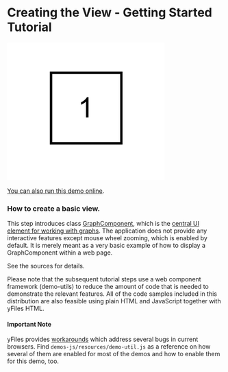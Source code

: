 # Creating the View - Getting Started Tutorial

<img src="../../resources/image/tutorial1step1.png" alt="demo-thumbnail" height="320"/>

[You can also run this demo online](https://live.yworks.com/demos/01-tutorial-getting-started/01-graphcomponent/index.html).

### How to create a basic view.

This step introduces class [GraphComponent](https://docs.yworks.com/yfileshtml/#/api/GraphComponent), which is the [central UI element for working with graphs](https://docs.yworks.com/yfileshtml/#/dguide/getting_started-application). The application does not provide any interactive features except mouse wheel zooming, which is enabled by default. It is merely meant as a very basic example of how to display a GraphComponent within a web page.

See the sources for details.

Please note that the subsequent tutorial steps use a web component framework (demo-utils) to reduce the amount of code that is needed to demonstrate the relevant features. All of the code samples included in this distribution are also feasible using plain HTML and JavaScript together with yFiles HTML.

#### Important Note

yFiles provides [workarounds](https://docs.yworks.com/yfileshtml/index.html#/kb/article/704/Browser_issues_and_included_workarounds) which address several bugs in current browsers. Find `demos-js/resources/demo-util.js` as a reference on how several of them are enabled for most of the demos and how to enable them for this demo, too.
